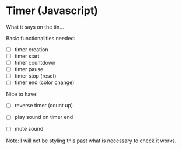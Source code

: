 # Timer (Javascript)
What it says on the tin...

Basic functionalities needed:
- [ ] timer creation
- [ ] timer start
- [ ] timer countdown
- [ ] timer pause
- [ ] timer stop (reset)
- [ ] timer end (color change)

Nice to have:
- [ ] reverse timer (count up)
- [ ] play sound on timer end
- [ ] mute sound


Note: I will not be styling this past what is necessary to check it works.